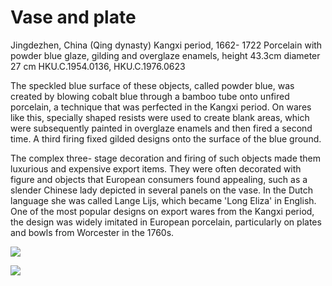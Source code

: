 # Vase and plate  

Jingdezhen, China (Qing dynasty) Kangxi period, 1662- 1722 Porcelain with powder blue glaze, gilding and overglaze enamels, height  $43.3\mathrm{cm}$  diameter  $27~\mathrm{cm}$  HKU.C.1954.0136, HKU.C.1976.0623  

The speckled blue surface of these objects, called powder blue, was created by blowing cobalt blue through a bamboo tube onto unfired porcelain, a technique that was perfected in the Kangxi period. On wares like this, specially shaped resists were used to create blank areas, which were subsequently painted in overglaze enamels and then fired a second time. A third firing fixed gilded designs onto the surface of the blue ground.  

The complex three- stage decoration and firing of such objects made them luxurious and expensive export items. They were often decorated with figure and objects that European consumers found appealing, such as a slender Chinese lady depicted in several panels on the vase. In the Dutch language she was called Lange Lijs, which became 'Long Eliza' in English. One of the most popular designs on export wares from the Kangxi period, the design was widely imitated in European porcelain, particularly on plates and bowls from Worcester in the 1760s.

![](https://cdn-mineru.openxlab.org.cn/result/2025-07-27/26ec8c02-599c-4b79-9876-e092d6287e02/c98871958c5499de21bb459198c2901658b12abdafc06a3b4fdbf2035d6e4697.jpg)  

![](https://cdn-mineru.openxlab.org.cn/result/2025-07-27/26ec8c02-599c-4b79-9876-e092d6287e02/0cc02fb6b7586efcedbed5f97e772400067122497506e0b8f7c5326eef0721f0.jpg)